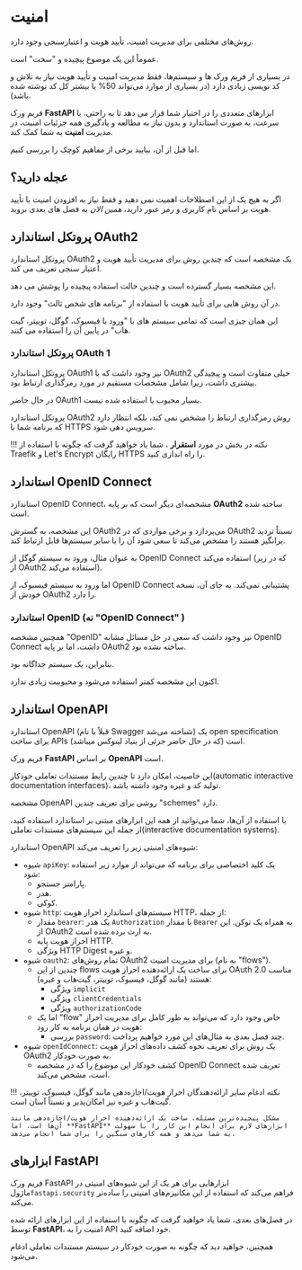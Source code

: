 # امنیت

روش‌های مختلفی برای مدیریت امنیت، تأیید هویت و اعتبارسنجی وجود دارد.

عموماً این یک موضوع پیچیده و "سخت" است.

در بسیاری از فریم ورک ها و سیستم‌ها، فقط مدیریت امنیت و تأیید هویت نیاز به تلاش و کد نویسی زیادی دارد (در بسیاری از موارد می‌تواند 50% یا بیشتر کل کد نوشته شده باشد).


فریم ورک **FastAPI** ابزارهای متعددی را در اختیار شما قرار می دهد تا به راحتی، با سرعت، به صورت استاندارد و بدون نیاز به مطالعه و یادگیری همه جزئیات امنیت، در مدیریت **امنیت** به شما کمک کند.

اما قبل از آن، بیایید برخی از مفاهیم کوچک را بررسی کنیم.

## عجله دارید؟

اگر به هیچ یک از این اصطلاحات اهمیت نمی دهید و فقط نیاز به افزودن امنیت با تأیید هویت بر اساس نام کاربری و رمز عبور دارید، *همین الان* به فصل های بعدی بروید.

## پروتکل استاندارد OAuth2

پروتکل استاندارد OAuth2 یک مشخصه است که چندین روش برای مدیریت تأیید هویت و اعتبار سنجی تعریف می کند.

این مشخصه بسیار گسترده است و چندین حالت استفاده پیچیده را پوشش می دهد.

در آن روش هایی برای تأیید هویت با استفاده از "برنامه های شخص ثالث" وجود دارد.

این همان چیزی است که تمامی سیستم های با "ورود با فیسبوک، گوگل، توییتر، گیت هاب" در پایین آن را استفاده می کنند.

### پروتکل استاندارد OAuth 1

پروتکل استاندارد  OAuth1 نیز وجود داشت که با OAuth2 خیلی متفاوت است و پیچیدگی بیشتری داشت، زیرا شامل مشخصات مستقیم در مورد رمزگذاری ارتباط بود.

در حال حاضر OAuth1 بسیار محبوب یا استفاده شده نیست.

پروتکل استاندارد OAuth2 روش رمزگذاری ارتباط را مشخص نمی کند، بلکه انتظار دارد که برنامه شما با HTTPS سرویس دهی شود.

!!! نکته
    در بخش در مورد **استقرار** ، شما یاد خواهید گرفت که چگونه با استفاده از Traefik و Let's Encrypt رایگان HTTPS را راه اندازی کنید.

## استاندارد OpenID Connect

استاندارد OpenID Connect، مشخصه‌ای دیگر است که بر پایه **OAuth2** ساخته شده است.

این مشخصه، به گسترش OAuth2 می‌پردازد و برخی مواردی که در OAuth2 نسبتاً تردید برانگیز هستند را مشخص می‌کند تا سعی شود آن را با سایر سیستم‌ها قابل ارتباط کند.

به عنوان مثال، ورود به سیستم گوگل از OpenID Connect استفاده می‌کند (که در زیر از OAuth2 استفاده می‌کند).

اما ورود به سیستم فیسبوک، از OpenID Connect پشتیبانی نمی‌کند. به جای آن، نسخه خودش از OAuth2 را دارد.

### استاندارد OpenID (نه "OpenID Connect" )

همچنین مشخصه "OpenID" نیز وجود داشت که سعی در حل مسائل مشابه OpenID Connect داشت، اما بر پایه OAuth2 ساخته نشده بود.

بنابراین، یک سیستم جداگانه بود.

اکنون این مشخصه کمتر استفاده می‌شود و محبوبیت زیادی ندارد.

## استاندارد OpenAPI

استاندارد OpenAPI (قبلاً با نام Swagger شناخته می‌شد) یک open specification برای ساخت APIs (که در حال حاضر جزئی از بنیاد لینوکس میباشد) است.

فریم ورک **FastAPI** بر اساس **OpenAPI** است.

این خاصیت، امکان دارد تا چندین رابط مستندات تعاملی خودکار(automatic interactive documentation interfaces)، تولید کد و غیره وجود داشته باشد.

مشخصه OpenAPI روشی برای تعریف چندین "schemes" دارد.

با استفاده از آن‌ها، شما می‌توانید از همه این ابزارهای مبتنی بر استاندارد استفاده کنید، از جمله این سیستم‌های مستندات تعاملی(interactive documentation systems).

استاندارد OpenAPI شیوه‌های امنیتی زیر را تعریف می‌کند:

* شیوه `apiKey`: یک کلید اختصاصی برای برنامه که می‌تواند از موارد زیر استفاده شود:
    * پارامتر جستجو.
    * هدر.
    * کوکی.
* شیوه `http`: سیستم‌های استاندارد احراز هویت HTTP، از جمله:
    * مقدار `bearer`: یک هدر `Authorization` با مقدار `Bearer` به همراه یک توکن. این از OAuth2 به ارث برده شده است.
    * احراز هویت پایه HTTP.
    * ویژگی HTTP Digest و غیره.
* شیوه `oauth2`: تمام روش‌های OAuth2 برای مدیریت امنیت (به نام "flows").
    * چندین از این flows برای ساخت یک ارائه‌دهنده احراز هویت OAuth 2.0 مناسب هستند (مانند گوگل، فیسبوک، توییتر، گیت‌هاب و غیره):
        * ویژگی `implicit`
        * ویژگی `clientCredentials`
        * ویژگی `authorizationCode`
    * اما یک "flow" خاص وجود دارد که می‌تواند به طور کامل برای مدیریت احراز هویت در همان برنامه به کار رود:
        * بررسی `password`: چند فصل بعدی به مثال‌های این مورد خواهیم پرداخت.
* شیوه `openIdConnect`: یک روش برای تعریف نحوه کشف داده‌های احراز هویت OAuth2 به صورت خودکار.
    * کشف خودکار این موضوع را که در مشخصه OpenID Connect تعریف شده است، مشخص می‌کند.

!!! نکته
    ادغام سایر ارائه‌دهندگان احراز هویت/اجازه‌دهی مانند گوگل، فیسبوک، توییتر، گیت‌هاب و غیره نیز امکان‌پذیر و نسبتاً آسان است.

    مشکل پیچیده‌ترین مسئله، ساخت یک ارائه‌دهنده احراز هویت/اجازه‌دهی مانند آن‌ها است، اما **FastAPI** ابزارهای لازم برای انجام این کار را با سهولت به شما می‌دهد و همه کارهای سنگین را برای شما انجام می‌دهد.

## ابزارهای **FastAPI**

فریم ورک FastAPI ابزارهایی برای هر یک از این شیوه‌های امنیتی در ماژول`fastapi.security` فراهم می‌کند که استفاده از این مکانیزم‌های امنیتی را ساده‌تر می‌کند.

در فصل‌های بعدی، شما یاد خواهید گرفت که چگونه با استفاده از این ابزارهای ارائه شده توسط **FastAPI**، امنیت را به API خود اضافه کنید.

همچنین، خواهید دید که چگونه به صورت خودکار در سیستم مستندات تعاملی ادغام می‌شود.
